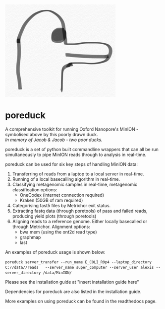 ![Poreduck Logo](/images/poreduck_logo.png)
# poreduck 
A comprehensive toolkit for running Oxford Nanopore's MinION - symbolised above by this poorly drawn duck.  
*In memory of Jacob & Jacob - two poor ducks.*  

poreduck is a set of python built commandline wrappers that can all be run simultaneously to pipe MinION reads 
through to analysis in real-time.  

poreduck can be used for six key steps of handling MinION data:  

1.  Transferring of reads from a laptop to a local server in real-time.  
2.  Running of a local basecalling algorithm in real-time.  
3.  Classifying metagenomic samples in real-time, metagenomic classification options:  
    +  OneCodex (internet connection required)  
    +  Kraken  (50GB of ram required)    
4.  Categorising fast5 files by Metrichor exit status.  
5.  Extracting fastq data (through poretools) of pass and failed reads, producing yield plots (through poretools)    
6.  Aligning reads to a reference genome. Either locally basecalled or through Metrichor. Alignment options:  
    +  bwa mem (using the ont2d read type)  
    +  graphmap  
    +  last  

An examples of poreduck usage is shown below:

`poreduck server_transfer --run_name E_COLI_R9p4 --laptop_directory C://data//reads  
--server_name super_computer --server_user alexis --server_directory /data/MinION/`


Please see the installation guide at "insert installation guide here"

Dependencies for poreduck are also listed in the installation guide.

More examples on using poreduck can be found in the readthedocs page.
